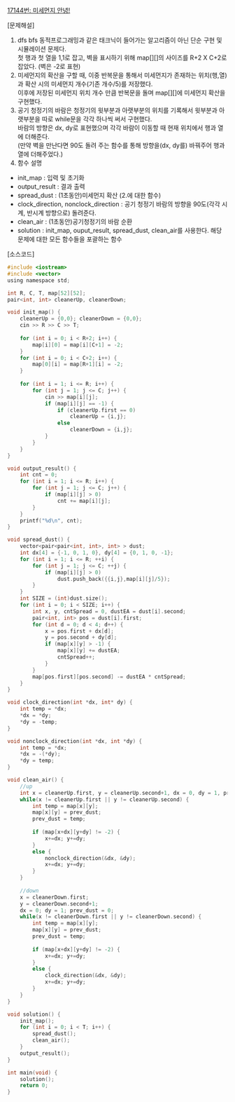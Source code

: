 [17144번: 미세먼지 안녕!](https://www.acmicpc.net/problem/17144)

[문제해설]  
1. dfs bfs 동적프로그래밍과 같은 태크닉이 들어가는 알고리즘이 아닌 단순 구현 및 시뮬레이션 문제다.  
   첫 행과 첫 열을 1,1로 잡고, 벽을 표시하기 위해 map[][]의 사이즈를 R+2 X C+2로 잡았다. (벽은 -2로 표현)
2. 미세먼지의 확산을 구할 때, 이중 반복문을 통해서 미세먼지가 존재하는 위치(행,열)과 확산 시의 미세먼지 개수(기존 개수/5)를 저장했다.  
   이후에 저장된 미세먼지 위치 개수 만큼 반복문을 돌며 map[][]에 미세먼지 확산을 구현했다.  
3. 공기 청정기의 바람은 청정기의 윗부분과 아랫부분의 위치를 기록해서 윗부분과 아랫부분을 따로 while문을 각각 하나씩 써서 구현했다.  
   바람의 방향은 dx, dy로 표현했으며 각각 바람이 이동할 때 현재 위치에서 행과 열에 더해준다.  
   (만약 벽을 만난다면 90도 돌려 주는 함수를 통해 방향을(dx, dy를) 바꿔주어 행과 열에 더해주었다.)  
4. 함수 설명  
- init_map : 입력 및 초기화
- output_result : 결과 출력
- spread_dust : (1초동안)미세먼지 확산 (2.에 대한 함수)
- clock_direction, nonclock_direction : 공기 청정기 바람의 방향을 90도(각각 시계, 반시계 방향으로) 돌려준다.
- clean_air : (1초동안)공기청정기의 바람 순환
- solution : init_map, ouput_result, spread_dust, clean_air를 사용한다. 해당 문제에 대한 모든 함수들을 포괄하는 함수
   
[소스코드]
~~~c
#include <iostream>
#include <vector>
using namespace std;

int R, C, T, map[52][52];
pair<int, int> cleanerUp, cleanerDown;

void init_map() {
    cleanerUp = {0,0}; cleanerDown = {0,0};
    cin >> R >> C >> T;
    
    for (int i = 0; i < R+2; i++) {
        map[i][0] = map[i][C+1] = -2;
    }
    for (int i = 0; i < C+2; i++) {
        map[0][i] = map[R+1][i] = -2;
    }
    
    for (int i = 1; i <= R; i++) {
        for (int j = 1; j <= C; j++) {
            cin >> map[i][j];
            if (map[i][j] == -1) {
                if (cleanerUp.first == 0)
                    cleanerUp = {i,j};
                else
                    cleanerDown = {i,j};
            }
        }
    }
}

void output_result() {
    int cnt = 0;
    for (int i = 1; i <= R; i++) {
        for (int j = 1; j <= C; j++) {
            if (map[i][j] > 0)
                cnt += map[i][j];
        }
    }
    printf("%d\n", cnt);
}

void spread_dust() {
    vector<pair<pair<int, int>, int> > dust;
    int dx[4] = {-1, 0, 1, 0}, dy[4] = {0, 1, 0, -1};
    for (int i = 1; i <= R; ++i) {
        for (int j = 1; j <= C; ++j) {
            if (map[i][j] > 0)
                dust.push_back({{i,j},map[i][j]/5});
        }
    }
    int SIZE = (int)dust.size();
    for (int i = 0; i < SIZE; i++) {
        int x, y, cntSpread = 0, dustEA = dust[i].second;
        pair<int, int> pos = dust[i].first;
        for (int d = 0; d < 4; d++) {
            x = pos.first + dx[d];
            y = pos.second + dy[d];
            if (map[x][y] > -1) {
                map[x][y] += dustEA;
                cntSpread++;
            }
        }
        map[pos.first][pos.second] -= dustEA * cntSpread;
    }
}

void clock_direction(int *dx, int* dy) {
    int temp = *dx;
    *dx = *dy;
    *dy = -temp;
}

void nonclock_direction(int *dx, int *dy) {
    int temp = *dx;
    *dx = -(*dy);
    *dy = temp;
}

void clean_air() {
    //up
    int x = cleanerUp.first, y = cleanerUp.second+1, dx = 0, dy = 1, prev_dust = 0;
    while(x != cleanerUp.first || y != cleanerUp.second) {
        int temp = map[x][y];
        map[x][y] = prev_dust;
        prev_dust = temp;
        
        if (map[x+dx][y+dy] != -2) {
            x+=dx; y+=dy;
        }
        else {
            nonclock_direction(&dx, &dy);
            x+=dx; y+=dy;
        }
    }
          
    //down
    x = cleanerDown.first;
    y = cleanerDown.second+1;
    dx = 0; dy = 1; prev_dust = 0;
    while(x != cleanerDown.first || y != cleanerDown.second) {
        int temp = map[x][y];
        map[x][y] = prev_dust;
        prev_dust = temp;
        
        if (map[x+dx][y+dy] != -2) {
            x+=dx; y+=dy;
        }
        else {
            clock_direction(&dx, &dy);
            x+=dx; y+=dy;
        }
    }
}

void solution() {
    init_map();
    for (int i = 0; i < T; i++) {
        spread_dust();
        clean_air();
    }
    output_result();
}

int main(void) {
    solution();
    return 0;
}

~~~
